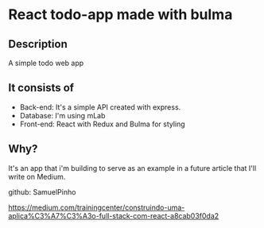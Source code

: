 # React todo-app made with bulma

## Description
A simple todo web app

## It consists of
 - Back-end: It's a simple API created with express.
 - Database: I'm using mLab
 - Front-end: React with Redux and Bulma for styling

## Why?
It's an app that i'm building to serve as an example in a future article that I'll write on Medium.

github: SamuelPinho

https://medium.com/trainingcenter/construindo-uma-aplica%C3%A7%C3%A3o-full-stack-com-react-a8cab03f0da2